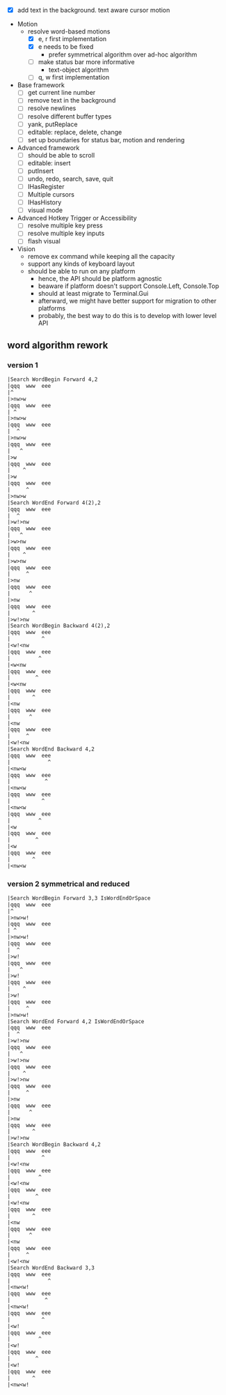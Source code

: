 - [x] add text in the background. text aware cursor motion
- Motion
  - resolve word-based motions
    - [x] e, r first implementation
    - [x] e needs to be fixed
      - prefer symmetrical algorithm over ad-hoc algorithm
    - [ ] make status bar more informative
      - text-object algorithm
    - [ ] q, w first implementation
- Base framework
  - [ ] get current line number
  - [ ] remove text in the background
  - [ ] resolve newlines
  - [ ] resolve different buffer types
  - [ ] yank, putReplace
  - [ ] editable: replace, delete, change
  - [ ] set up boundaries for status bar, motion and rendering
- Advanced framework
  - [ ] should be able to scroll
  - [ ] editable: insert
  - [ ] putInsert
  - [ ] undo, redo, search, save, quit
  - [ ] IHasRegister
  - [ ] Multiple cursors
  - [ ] IHasHistory
  - [ ] visual mode
- Advanced Hotkey Trigger or Accessibility
  - [ ] resolve multiple key press
  - [ ] resolve multiple key inputs
  - [ ] flash visual
- Vision
  - remove ex command while keeping all the capacity
  - support any kinds of keyboard layout
  - should be able to run on any platform
    - hence, the API should be platform agnostic
    - beaware if platform doesn't support Console.Left, Console.Top
    - should at least migrate to Terminal.Gui
    - afterward, we might have better support for migration to other platforms
    - probably, the best way to do this is to develop with lower level API

## word algorithm rework

### version 1
  ```txt
  |Search WordBegin Forward 4,2
  |qqq  www  eee
  |^
  |>nw>w
  |qqq  www  eee
  | ^
  |>nw>w
  |qqq  www  eee
  |  ^
  |>nw>w
  |qqq  www  eee
  |   ^
  |>w
  |qqq  www  eee
  |    ^
  |>w
  |qqq  www  eee
  |     ^
  |>nw>w
  |Search WordEnd Forward 4(2),2
  |qqq  www  eee
  |  ^
  |>w!>nw
  |qqq  www  eee
  |   ^
  |>w>nw
  |qqq  www  eee
  |    ^
  |>w>nw
  |qqq  www  eee
  |     ^
  |>nw
  |qqq  www  eee
  |      ^
  |>nw
  |qqq  www  eee
  |       ^
  |>w!>nw
  |Search WordBegin Backward 4(2),2
  |qqq  www  eee
  |          ^
  |<w!<nw
  |qqq  www  eee
  |         ^
  |<w<nw
  |qqq  www  eee
  |        ^
  |<w<nw
  |qqq  www  eee
  |       ^
  |<nw
  |qqq  www  eee
  |      ^
  |<nw
  |qqq  www  eee
  |     ^
  |<w!<nw
  |Search WordEnd Backward 4,2
  |qqq  www  eee
  |            ^
  |<nw<w
  |qqq  www  eee
  |           ^
  |<nw<w
  |qqq  www  eee
  |          ^
  |<nw<w
  |qqq  www  eee
  |         ^
  |<w
  |qqq  www  eee
  |        ^
  |<w
  |qqq  www  eee
  |       ^
  |<nw<w
  ```
### version 2 symmetrical and reduced
  ```txt
  |Search WordBegin Forward 3,3 IsWordEndOrSpace
  |qqq  www  eee
  |^
  |>nw>w!
  |qqq  www  eee
  | ^
  |>nw>w!
  |qqq  www  eee
  |  ^
  |>w!
  |qqq  www  eee
  |   ^
  |>w!
  |qqq  www  eee
  |    ^
  |>w!
  |qqq  www  eee
  |     ^
  |>nw>w!
  |Search WordEnd Forward 4,2 IsWordEndOrSpace
  |qqq  www  eee
  |  ^
  |>w!>nw
  |qqq  www  eee
  |   ^
  |>w!>nw
  |qqq  www  eee
  |    ^
  |>w!>nw
  |qqq  www  eee
  |     ^
  |>nw
  |qqq  www  eee
  |      ^
  |>nw
  |qqq  www  eee
  |       ^
  |>w!>nw
  |Search WordBegin Backward 4,2
  |qqq  www  eee
  |          ^
  |<w!<nw
  |qqq  www  eee
  |         ^
  |<w!<nw
  |qqq  www  eee
  |        ^
  |<w!<nw
  |qqq  www  eee
  |       ^
  |<nw
  |qqq  www  eee
  |      ^
  |<nw
  |qqq  www  eee
  |     ^
  |<w!<nw
  |Search WordEnd Backward 3,3
  |qqq  www  eee
  |            ^
  |<nw<w!
  |qqq  www  eee
  |           ^
  |<nw<w!
  |qqq  www  eee
  |          ^
  |<w!
  |qqq  www  eee
  |         ^
  |<w!
  |qqq  www  eee
  |        ^
  |<w!
  |qqq  www  eee
  |       ^
  |<nw<w!
  ```